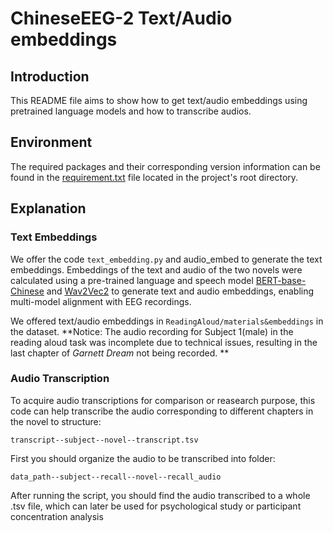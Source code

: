 # ChineseEEG-2 Text/Audio embeddings

## Introduction

This README file aims to show how to get text/audio embeddings using pretrained language models and how to transcribe audios.

## Environment

The required packages and their corresponding version information can be found in the [requirement.txt](https://github.com/ncclabsustech/Chinese_reading_task_eeg_processing/blob/main/requirements.txt) file located in the project's root directory.

## Explanation

### Text Embeddings

We offer the code `text_embedding.py` and audio_embed to generate the text embeddings. Embeddings of the text and audio of the two novels were calculated using a pre-trained language and speech model [BERT-base-Chinese](https://huggingface.co/google-bert/bert-base-chinese) and [Wav2Vec2](https://huggingface.co/ehcalabres/wav2vec2-lg-xlsr-en-speech-emotion-recognition) to generate text and audio embeddings, enabling multi-model alignment with EEG recordings.

We offered text/audio embeddings in `ReadingAloud/materials&embeddings` in the dataset. **Notice: The audio recording for Subject 1(male) in the reading aloud task was incomplete due to technical issues, resulting in the last chapter of *Garnett Dream* not being recorded. **

### Audio Transcription

To acquire audio transcriptions for comparison or reasearch purpose, this code can help transcribe the audio corresponding to different chapters in the novel to structure:

```
transcript--subject--novel--transcript.tsv
```

First you should organize the audio to be transcribed into folder:

```
data_path--subject--recall--novel--recall_audio
```

After running the script, you should find the audio transcribed to a whole .tsv file, which can later be used for psychological study or participant concentration analysis
